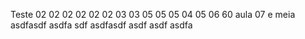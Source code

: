 Teste 02 02 02 02
 02 02 03 03
 05 05 05 04 05 06 60
aula 07 e meia asdfasdf asdfa sdf asdfasdf asdf asdf asdfa